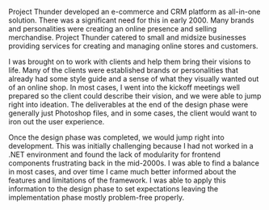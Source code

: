 Project Thunder developed an e-commerce and CRM platform as all-in-one solution. There was a significant need for this in early 2000. Many brands and personalities were creating an online presence and selling merchandise. Project Thunder catered to small and midsize businesses providing services for creating and managing online stores and customers. 

I was brought on to work with clients and help them bring their visions to life. Many of the clients were established brands or personalities that already had some style guide and a sense of what they visually wanted out of an online shop. In most cases, I went into the kickoff meetings well prepared so the client could describe their vision, and we were able to jump right into ideation. The deliverables at the end of the design phase were generally just Photoshop files, and in some cases, the client would want to iron out the user experience.

Once the design phase was completed, we would jump right into development. This was initially challenging because I had not worked in a .NET environment and found the lack of modularity for frontend components frustrating back in the mid-2000s. I was able to find a balance in most cases, and over time I came much better informed about the features and limitations of the framework. I was able to apply this information to the design phase to set expectations leaving the implementation phase mostly problem-free properly.
